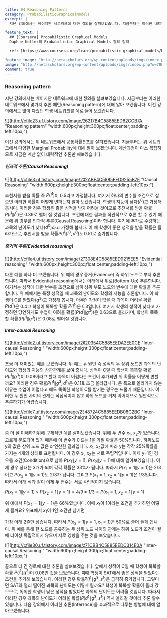 ```yaml
---
title: 04 Reasoning Patterns
category: ProbabilisticGraphicalModels
excerpt: |
  지난 강의에서는 베이지안 네트워크에 대한 정의를 살펴보았습니다. 지금부터는 이러한 네트워크에서 몇가지 추론 패턴(Reasoning pattern)에 대해 알아 보겠습니다. 

feature_text: |
  ## [Coursera] Probabilistic Graphical Models
  Daphne Koller의 Probabilistic Graphical Models 강의 정리

  ref: [https://www.coursera.org/learn/probabilistic-graphical-models/home](https://www.coursera.org/learn/probabilistic-graphical-models/home "coursera")

feature_image: "http://netascholars.org/wp-content/uploads/imgs/index.php?w=700&src=http://netascholars.org/wp-content/uploads/2013/04/9780262258357-1024x512.jpg"
image: "http://netascholars.org/wp-content/uploads/imgs/index.php?w=700&src=http://netascholars.org/wp-content/uploads/2013/04/9780262258357-1024x512.jpg"
comment: true
---
```



### Reasoning pattern

지난 강의에서는 베이지안 네트워크에 대한 정의를 살펴보았습니다. 지금부터는 이러한 네트워크에서 몇가지 추론 패턴(Reasoning pattern)에 대해 알아 보겠습니다. 이전 강의에서도 많이 다췄던 학생 네트워크를 예로 들어 보겠습니다. 

![](http://cfile23.uf.tistory.com/image/26217B4C5885EED82CCB7A "Reasoning pattern" "width:600px;height:300px;float:center;padding-left:10px;")

이전 강의에서는 위 네트워크에서 공통확률분포를 살펴봤습니다. 지금부터는 위 네트워크에서 다양한 Marginal Probability에 대해 알아 보겠습니다. 계산과정이 다소 복잡하므로 지금은 계산 없이 대략적인 추론만 해보겠습니다. 

##### 인과적 추론(Causal Reasoning) 

![](http://cfile3.uf.tistory.com/image/232ABF4C5885EED9255B7E "Causal Reasoning" "width:600px;height:300px;float:center;padding-left:10px;")

추천서를 받을 확률 즉 $P(l^1)$이 0.5라고 가정합니다. 여기서 하나의 변수를 조건으로 삼으면 이러한 확률이 어떻게 변하는지 알아 보겠습니다. 학생의 지능이 낮다($i^0$)고 가정해 봅시다. 이러한 경우 학생은 좋은 성적을 받기 어려울 것이므로 추천서를 받을 확률 $P(l^1\|i^0)$은 0.39로 떨어 질 것입니다. 조건에 대한 결과를 직관적으로 추론 할 수 있기 때문에 위 경우를 인과적 추론(Causal Reasoning)이라 합니다. 여기에 추가로 수강하는 과목의 난이도가 낮다($d^0$)라고 가정해 봅시다. 이 때 학생이 좋은 성적을 받을 확률은 올라가므로, 추천서를 받을 확률$P(l^1\|i^0, d^0)$도 0.51로 증가합니다.   

##### 증거적 추론(Evidential reasoning)

![](http://cfile4.uf.tistory.com/image/27308E4C5885EED9215EE5 "Evidential reasoning" "width:600px;height:300px;float:center;padding-left:10px;")

다른 예를 하나 더 보겠습니다. 위 예의 경우 증거(Evidence) 즉 하위 노드로 부터 추론 합니다. 따라서 Evidential reasoning에서는 아래에서 위로(Bottom-Up) 추론합니다. 여기서는 성적에 대한 변수를 조건으로 삼아 상위 부모 노드의 변수에 대한 확률을 추론합니다. 위 예에서는 특정 성적일 때 과목의 난이도와 학생의 지능을 추론합니다. 이 학생이 C를 받았다($g^3$)고 가정해 봅시다. 아무런 가정이 없을 때 과목이 어려울 확률 $P(d^1)$은 0.4고 학생이 똑똑할 확률 $P(i^1)$은 0.3입니다. 여기서 학생의 성적이 낮다고 가정하면 당연하게도 수업이 여려울 확률($P(d^1\|g^3)$)은 0.63으로 올라가며, 학생이 똑똑할 확률($P(i^1\|g^3)$)은 0.08로 떨어질 것입니다. 

##### Inter-causal Reasoning 

![](http://cfile2.uf.tistory.com/image/2620354C5885EEDA2EE0CE "Inter-causal Reasoning " "width:600px;height:300px;float:center;padding-left:10px;")

조금 더 재미있는 예를 보겠습니다. 위 예는 두 원인 즉 성적의 두 상위 노드인 과목의 난이도와 학생의 지능의 상관관계를 보여 줍니다. 성적이 C일 때 학생이 똑똑할 확률 $P(i^1\|g^3)$이 0.08이라고 할때 과목이 어렵다는 조건이 추가되면 위 확률을 어떻게 변할까요? 이러한 경우 확률$P(i^1\|g^3, d^1)$은 0.11로 조금 올라갑니다. 큰 폭으로 올라가지 않는 이유는 수업이 어렵다고 해도 똑똑한 학생이 C를 받기는 경우는 드물기 때문입니다. 이러한 두 원인 사이의 관계는 직접적이지 않고 하위 노드를 거쳐 이어지므로 일반적으로 추론하기가 어렵습니다. 

![](http://cfile7.uf.tistory.com/image/2348724C5885EEDB08C2BC "Inter-causal Reasoning " "width:600px;height:300px;float:center;padding-left:10px;")

좀 더 잘 이해하기위해 구체적인 예를 살펴보겠습니다. 위에 두 변수 $x_1$, $x_2$가 있습니다. 고르게 분포되어 있기 때문에 이 변수가 0 또는 1을 가질 확률은 50%입니다. 하위노드 y의 값은 상위 노드 값은 or연산한 결과입니다. $x_1$, $x_2$값에 따라 y는 각각 25%확률을 가지는 4개의 상태로 표현됩니다. 이 경우 $x_1$, $x_2$는 서로 독립적입니다. 이제 y=1인 경우를 조건(Condition)으로 삼아 $P(x_1\|y=1)$, $P(x_2\|y=1)$에 대해 알아보겠습니다. 이제 경우 상태는 3개가 되며 각각 확률은 33%가 됩니다. 따라서 $P(x_1=1\|y=1)$은 2/3이고 $P(x_2=1\|y=1)$도 2/3가 됩니다. 그리고  $P(x_1=1,x_2=1\|y=1)$은 1/3입니다. 따라서 아래 식과 같이 이제 두 변수는 서로 독립적이지 않습니다. 

$P(x_1=1\|y=1) \times P(x_2=1\|y=1) = 4/9 \neq 1/3 = P(x_1=1,x_2=1\|y=1)$

위 예에서 $P(x_2=1\|y=1)$은 66%였습니다. 이때 $x_1$이 1이라는 조건을 추가하면 어떻게 될까요? 위표에서 $x_1$이 1인 조건만 남기면 

가장 아래 2줄만 남습니다. 따라서 $P(x_2=1\|y=1, x_1=1)$은 50%로 줄어 들게 됩니다. 위 예를 통해 한 노드를 공유하는 두 상위 노드 사이의 관계는 하위 노드가 조건이 될 때 더이상 독립적이지 않으며 서로 영향을 주는 것을 보았습니다. 

![](http://cfile30.uf.tistory.com/image/271CBB4C5885EEDC314E0A "Inter-causal Reasoning " "width:600px;height:300px;float:center;padding-left:10px;")

끝으로 더 긴 경로에 대한 추론을 살펴보겠습니다. 앞에서 성적이 C일 때 학생이 똑똑할 확률 $P(i^1\|g^3)$이 0.08인 것을 보았습니다. 이때 학생이 SAT에서 좋은 성적을 받았다는 조건을 추가해 보겠습니다. 이러한 경우 확률$P(i^1\|g^3, s^1)$은 급격히 증가합니다. 그렇다면 SAT와 멀리 떨어진 과목의 난이도는 어떻게 될까요? 학생이 똑똑할 확률이 올라 갔으므로, 똑똑한 학생이 낮은 성적을 받았다면 과목의 난이도는 어려울 것입니다. 따라서 이러한 경우 과목의 난이도가 어려울 확률($P(d^1\|g^3, s^1)$) 역시 올라갈 것이라 추론 할수 있습니다. 다음 강의에서 이러한 추론(Inference)을 효과적으로 다루는 방법에 대해 알아보겠습니다.  


